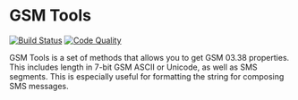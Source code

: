 # GSM Tools

[![Build Status](https://secure.travis-ci.org/InnoHub/gsm_tools.png)](http://travis-ci.org/InnoHub/gsm_tools)
[![Code
Quality](https://codeclimate.com/badge.png)](https://codeclimate.com/github/InnoHub/gsm_tools)

GSM Tools is a set of methods that allows you to get GSM 03.38
properties. This includes length in 7-bit GSM ASCII or Unicode, as well
as SMS segments. This is especially useful for formatting the string for
composing SMS messages.
